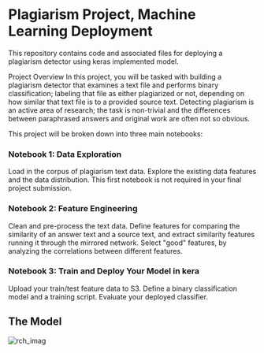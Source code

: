 
# Plagiarism Project, Machine Learning Deployment
This repository contains code and associated files for deploying a plagiarism detector using keras implemented model.

Project Overview
In this project, you will be tasked with building a plagiarism detector that examines a text file and performs binary classification; labeling that file as either plagiarized or not, depending on how similar that text file is to a provided source text. Detecting plagiarism is an active area of research; the task is non-trivial and the differences between paraphrased answers and original work are often not so obvious.

This project will be broken down into three main notebooks:

### Notebook 1: Data Exploration

Load in the corpus of plagiarism text data.
Explore the existing data features and the data distribution.
This first notebook is not required in your final project submission.


### Notebook 2: Feature Engineering

Clean and pre-process the text data.
Define features for comparing the similarity of an answer text and a source text, and extract similarity features running it through the mirrored network.
Select "good" features, by analyzing the correlations between different features.


### Notebook 3: Train and Deploy Your Model in kera

Upload your train/test feature data to S3.
Define a binary classification model and a training script.
Evaluate your deployed classifier.

## The Model
![rch_imag](images/.png)
